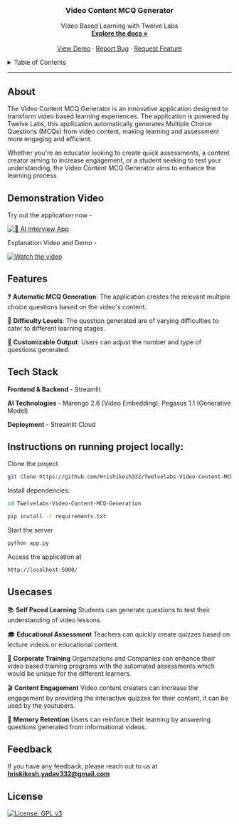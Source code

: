 <br />
<div align="center">
  <h3 align="center">Video Content MCQ Generator</h3>
  <p align="center">
    Video Based Learning with Twelve Labs
    <br />
    <a href="https://github.com/Hrishikesh332/Twelvelabs-Video-Content-MCQ-Generation"><strong>Explore the docs »</strong></a>
    <br />
    <br />
    <a href="https://video-mcq-generator.streamlit.app/">View Demo</a>
    ·
    <a href="https://github.com/Hrishikesh332/Twelvelabs-Video-Content-MCQ-Generation/issues">Report Bug</a>
    ·
    <a href="https://github.com/Hrishikesh332/Twelvelabs-Video-Content-MCQ-Generation/issues">Request Feature</a>
  </p>
</div>



<details>
  <summary>Table of Contents</summary>
  <ol>
    <li><a href="#About">About</a></li>
    <li><a href="#Features">Features</a></li>
    <li><a href="#Tech-Stack">Tech Stack</a></li>
    <li><a href="#Instructions-on-running-project-locally">Instructions on running project locally</a></li>
        <li><a href="#Usecases">Usecase</a></li>
    <li><a href="#Feedback">Feedback</a></li>
  </ol>
</details>

------

## About

The Video Content MCQ Generator is an innovative application designed to transform video based learning experiences. The application is powered by Twelve Labs, this application automatically generates Multiple Choice Questions (MCQs) from video content, making learning and assessment more engaging and efficient.

Whether you're an educator looking to create quick assessments, a content creator aiming to increase engagement, or a student seeking to test your understanding, the Video Content MCQ Generator aims to enhance the learning process.


## Demonstration Video

Try out the application now -

[![📝 AI Interview App](https://img.shields.io/badge/Video_Content_MCQ_Generator-📝_Launch_the_App-4CAF50?style=for-the-badge)](https://video-mcq-generator.streamlit.app/)

Explanation Video and Demo -

[![Watch the video](https://img.youtube.com/vi/kBuuFu2WNkg/hqdefault.jpg)](https://www.youtube.com/watch?v=kBuuFu2WNkg)

## Features

❓ **Automatic MCQ Generation**: The application creates the relevant multiple choice questions based on the video's content.

🎯 **Difficulty Levels**: The question generated are of varying difficulties to cater to different learning stages.

📝️ **Customizable Output**: Users can adjust the number and type of questions generated.

## Tech Stack

**Frontend & Backend** - Streamlit

**AI Technologies** - Marengo 2.6 (Video Embedding), Pegasus 1.1 (Generative Model)
 
**Deployment** - Streamlit Cloud
 
 ## Instructions on running project locally:

Clone the project

```bash
git clone https://github.com/Hrishikesh332/Twelvelabs-Video-Content-MCQ-Generation.git
```

Install dependencies:

```bash
cd Twelvelabs-Video-Content-MCQ-Generation

pip install -r requirements.txt
```


Start the server

```bash
python app.py
```

Access the application at

```bash
http://localhost:5000/
```


## Usecases

📚️ **Self Paced Learning** Students can generate questions to test their understanding of video lessons.

🎓 **Educational Assessment** Teachers can quickly create quizzes based on lecture videos or educational content.

🏢️ **Corporate Training** Organizations and Companies can enhance their video based training programs with the automated assessments which would be unique for the different learners.

🎬 **Content Engagement** Video content creaters can increase the engagement by providing the interactive quizzes for their content, it can be used by the youtubers.


🧠 **Memory Retention** Users can reinforce their learning by answering questions generated from informational videos.


## Feedback

If you have any feedback, please reach out to us at **hriskikesh.yadav332@gmail.com**


## License

[![License: GPL v3](https://img.shields.io/badge/License-GPLv3-blue.svg)](https://www.gnu.org/licenses/gpl-3.0)

